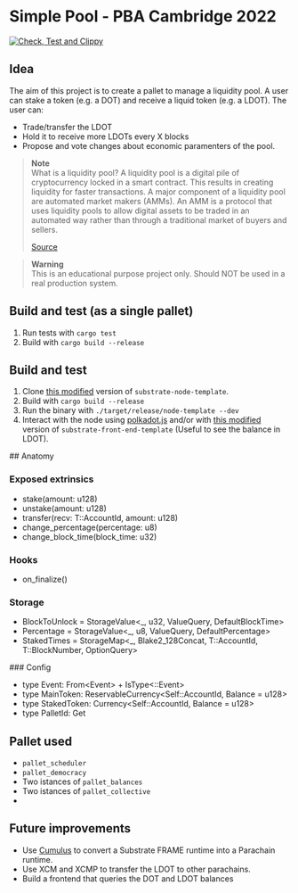 # Simple Pool - PBA Cambridge 2022

[![Check, Test and Clippy](https://github.com/lrazovic/lrazovic_pallet/actions/workflows/check-and-lint.yaml/badge.svg)](https://github.com/lrazovic/lrazovic_pallet/actions/workflows/check-and-lint.yaml)

## Idea
The aim of this project is to create a pallet to manage a liquidity pool. A user can stake a token (e.g. a DOT) and receive a liquid token (e.g. a LDOT). The user can:
+ Trade/transfer the LDOT
+ Hold it to receive more LDOTs every X blocks
+ Propose and vote changes about economic paramenters of the pool.

> **Note** <br>
> What is a liquidity pool? A liquidity pool is a digital pile of cryptocurrency locked in a smart contract. This results in creating liquidity for faster transactions. A major component of a liquidity pool are automated market makers (AMMs). An AMM is a protocol that uses liquidity pools to allow digital assets to be traded in an automated way rather than through a traditional market of buyers and sellers.
> 
> [Source](https://www.coindesk.com/learn/what-are-liquidity-pools/)

> **Warning** <br>
> This is an educational purpose project only. Should NOT be used in a real production system.

## Build and test (as a single pallet)

1. Run tests with `cargo test`
2. Build with `cargo build --release`

## Build and test
1. Clone [this modified](https://github.com/lrazovic/substrate-node) version of `substrate-node-template`.
2. Build with `cargo build --release`
3. Run the binary with `./target/release/node-template --dev`
4. Interact with the node using [polkadot.js](https://polkadot.js.org/apps/) and/or with [this modified](https://github.com/lrazovic/substrate-node) version of `substrate-front-end-template` (Useful to see the balance in LDOT).

## Anatomy
### Exposed extrinsics
+ stake(amount: u128)
+ unstake(amount: u128)
+ transfer(recv: T::AccountId, amount: u128)
+ change_percentage(percentage: u8)
+ change_block_time(block_time: u32)

### Hooks
+ on_finalize()

### Storage
+ BlockToUnlock<T> = StorageValue<_, u32, ValueQuery, DefaultBlockTime<T>>
+ Percentage<T> = StorageValue<_, u8, ValueQuery, DefaultPercentage<T>>
+ StakedTimes<T> = StorageMap<_, Blake2_128Concat, T::AccountId, T::BlockNumber, OptionQuery>

### Config
+ type Event: From<Event<Self>> + IsType<<Self as frame_system::Config>::Event>
+ type MainToken: ReservableCurrency<Self::AccountId, Balance = u128>
+ type StakedToken: Currency<Self::AccountId, Balance = u128>
+ type PalletId: Get<PalletId>

## Pallet used

+ `pallet_scheduler`
+ `pallet_democracy`
+ Two istances of `pallet_balances`
+ Two istances of `pallet_collective`
+ 

## Future improvements
+ Use [Cumulus](https://github.com/paritytech/cumulus) to convert a Substrate FRAME runtime into a Parachain runtime. 
+ Use XCM and XCMP to transfer the LDOT to other parachains.
+ Build a frontend that queries the DOT and LDOT balances
